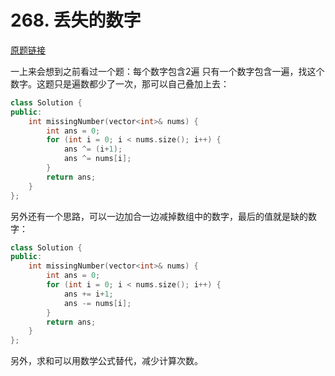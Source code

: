 # 268. 丢失的数字 

[原题链接](https://leetcode-cn.com/problems/missing-number/)

一上来会想到之前看过一个题：每个数字包含2遍 只有一个数字包含一遍，找这个数字。这题只是遍数都少了一次，那可以自己叠加上去：

```cpp
class Solution {
public:
    int missingNumber(vector<int>& nums) {
        int ans = 0;
        for (int i = 0; i < nums.size(); i++) {
            ans ^= (i+1);
            ans ^= nums[i];
        }
        return ans;
    }
};
```

另外还有一个思路，可以一边加合一边减掉数组中的数字，最后的值就是缺的数字：

```cpp
class Solution {
public:
    int missingNumber(vector<int>& nums) {
        int ans = 0;
        for (int i = 0; i < nums.size(); i++) {
            ans += i+1;
            ans -= nums[i];
        }
        return ans;
    }
};
```

另外，求和可以用数学公式替代，减少计算次数。
